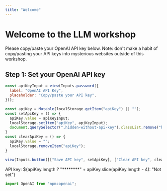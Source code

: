 ```yaml
---
title: "Welcome"
---
```


# Welcome to the LLM workshop

Please copy/paste your OpenAI API key below. Note: don't make a habit of copy/pasting your API keys into mysterious websites outside of this workshop.

## Step 1: Set your OpenAI API key

```js 
const apiKeyInput = view(Inputs.password({
  label: "OpenAI API Key", 
  placeholder: "Copy/paste your API key",
}));
```

```js
const apiKey = Mutable(localStorage.getItem("apiKey") || "");
const setApiKey = () => {
  apiKey.value = apiKeyInput;
  localStorage.setItem("apiKey", apiKeyInput);
  document.querySelector(".hidden-without-api-key").classList.remove("hide");
}
const clearApiKey = () => {
  apiKey.value = "";
  localStorage.removeItem("apiKey");
}
```

```js
view(Inputs.button([["Save API key", setApiKey], ["Clear API key", clearApiKey]]));
```

API key: ${apiKey.length ? "********" + apiKey.slice(apiKey.length - 4): "Not set"}

<section class="hide hidden-without-api-key">

## Step 2: Try some prompts

Also try prompts that often lead to hallucinations, such as:

- "How many o's are there in the following phrase: 'Lorem ipsum dolor sit amet, consectetur adipiscing elit, sed'"
- "I'm looking for an employment law case in a district court where a flight attendant's negligence causes harm to a customer. Please provide a summary of the facts and a citation"

```js
if (apiKey.length) {
  document.querySelector(".hidden-without-api-key").classList.remove("hide");
}
```

```js
const model = view(Inputs.select(["gpt-3.5-turbo", "gpt-4o-mini"], {
  label: "Model",
  value: "gpt-4o-mini",
}));
```

```js
const promptInput = view(Inputs.textarea({
  label: "Prompt",
  placeholder: "Type your prompt here",
  value: "What is the capital of Italy?",
}));
```

```js
const conversations = Mutable([{
  prompt: "What is the meaning of life?",
  response: "42. Or perhaps, the meaning of life is subjective and varies from person to person.",
  model: "gpt-4o-mini",
}]);
const appendConversation = (conversation) => {
  conversations.value = [...conversations.value, conversation];
};
```

```js
view(Inputs.button([["Send", async () => {
  const openai = new OpenAI({ apiKey, dangerouslyAllowBrowser: true });
  try {
    const response = await openai.chat.completions.create({
      model,
      messages: [{ role: "user", content: promptInput }],
    });
    console.log(response.choices[0].message.content);
    appendConversation({
      prompt: promptInput,
      response: response.choices[0].message.content,
      model,
    });
  } catch (error) {
    console.error("Error:", error);
  }
}]]));
```

```js
display(html`<table>
  <thead>
    <tr>
      <th>Prompt</th>
      <th>Response</th>
      <th>Model</th>
    </tr>
  </thead>
  <tbody>
    ${conversations.map(conversation => html`<tr><td>${conversation.prompt}</td><td>${conversation.response}</td><td>${conversation.model}</td></tr>`)}
  </tbody>
</table>`)
```

```js
view(
  Inputs.button('Export data', {
    reduce: () => {
      // Step 1: Create an anchor element
      const a = document.createElement('a');

      // Step 2: Create a URL for the blob
      const url = URL.createObjectURL(new Blob([d3.csvFormat(conversations)], {
        type: 'text/csv',
      }));

      // Step 3: Set the href attribute of the anchor to the blob's URL
      a.href = url;

      // Step 4: Set the download attribute to the desired file name
      a.download = 'conversations.csv';

      // Step 5: Append the anchor to the document
      document.body.appendChild(a);

      // Step 6: Trigger a click on the anchor
      a.click();

      // Step 7: Remove the anchor from the document
      document.body.removeChild(a);

      // Clean up the URL object
      URL.revokeObjectURL(url);
    },
  })
);
```

</section>

```js
import OpenAI from "npm:openai";
```

<style>
  .hide {
    display: none;
  }
</style>
